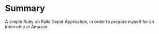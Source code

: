 # Summary
A simple Ruby on Rails Depot Application, in order to prepare myself for an Internship at Amazon.
